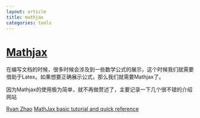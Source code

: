 ```yaml
---
layout: article
title: mathjax
categories: tools
---
```


# [Mathjax](https://www.mathjax.org/)
在编写文档的时候，很多时候会涉及到一些数学公式的展示，这个时候我们就需要借助于Latex。如果想要正确展示公式，那么我们就需要Mathjax了。

因为Mathjax的使用极为简单，就不再做赘述了，主要记录一下几个很不错的介绍网站

[Ryan Zhao](http://mlworks.cn/posts/introduction-to-mathjax-and-latex-expression/)
[MathJax basic tutorial and quick reference](https://math.meta.stackexchange.com/questions/5020/mathjax-basic-tutorial-and-quick-reference/5044)